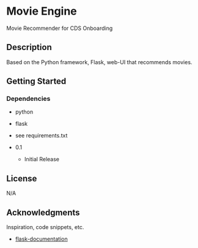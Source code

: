 # Movie Engine

Movie Recommender for CDS Onboarding

## Description

Based on the Python framework, Flask, web-UI that recommends movies. 
 
## Getting Started

### Dependencies

* python
* flask
* see requirements.txt

* 0.1
    * Initial Release

## License

N/A

## Acknowledgments

Inspiration, code snippets, etc.
* [flask-documentation](https://flask.palletsprojects.com/en/2.2.x/quickstart/)


